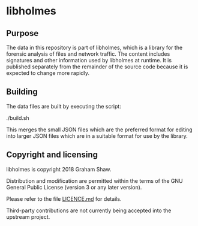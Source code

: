 # libholmes

## Purpose

The data in this repository is part of libholmes, which is a library for
the forensic analysis of files and network traffic. The content includes
signatures and other information used by libholmes at runtime. It is
published separately from the remainder of the source code because it is
expected to change more rapidly.

## Building

The data files are built by executing the script:

./build.sh

This merges the small JSON files which are the preferred format for
editing into larger JSON files which are in a suitable format for use
by the library.

## Copyright and licensing

libholmes is copyright 2018 Graham Shaw.

Distribution and modification are permitted within the terms of the
GNU General Public License (version 3 or any later version).

Please refer to the file [LICENCE.md](LICENCE.md) for details.

Third-party contributions are not currently being accepted into the
upstream project.
